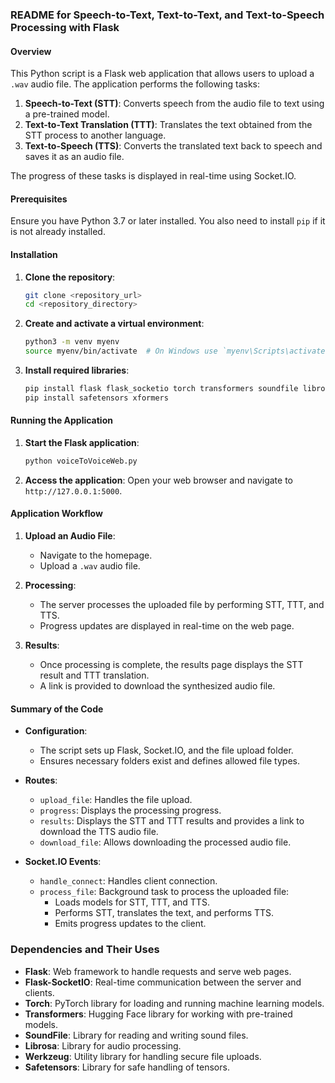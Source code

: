 ### README for Speech-to-Text, Text-to-Text, and Text-to-Speech Processing with Flask

#### Overview

This Python script is a Flask web application that allows users to upload a `.wav` audio file. The application performs the following tasks:

1. **Speech-to-Text (STT)**: Converts speech from the audio file to text using a pre-trained model.
2. **Text-to-Text Translation (TTT)**: Translates the text obtained from the STT process to another language.
3. **Text-to-Speech (TTS)**: Converts the translated text back to speech and saves it as an audio file.

The progress of these tasks is displayed in real-time using Socket.IO.

#### Prerequisites

Ensure you have Python 3.7 or later installed. You also need to install `pip` if it is not already installed.

#### Installation

1. **Clone the repository**:
   ```sh
   git clone <repository_url>
   cd <repository_directory>
   ```

2. **Create and activate a virtual environment**:
   ```sh
   python3 -m venv myenv
   source myenv/bin/activate  # On Windows use `myenv\Scripts\activate`
   ```

3. **Install required libraries**:
   ```sh
   pip install flask flask_socketio torch transformers soundfile librosa werkzeug
   pip install safetensors xformers
   ```

#### Running the Application

1. **Start the Flask application**:
   ```sh
   python voiceToVoiceWeb.py
   ```

2. **Access the application**:
   Open your web browser and navigate to `http://127.0.0.1:5000`.

#### Application Workflow

1. **Upload an Audio File**:
   - Navigate to the homepage.
   - Upload a `.wav` audio file.

2. **Processing**:
   - The server processes the uploaded file by performing STT, TTT, and TTS.
   - Progress updates are displayed in real-time on the web page.

3. **Results**:
   - Once processing is complete, the results page displays the STT result and TTT translation.
   - A link is provided to download the synthesized audio file.

#### Summary of the Code

- **Configuration**:
  - The script sets up Flask, Socket.IO, and the file upload folder.
  - Ensures necessary folders exist and defines allowed file types.

- **Routes**:
  - `upload_file`: Handles the file upload.
  - `progress`: Displays the processing progress.
  - `results`: Displays the STT and TTT results and provides a link to download the TTS audio file.
  - `download_file`: Allows downloading the processed audio file.

- **Socket.IO Events**:
  - `handle_connect`: Handles client connection.
  - `process_file`: Background task to process the uploaded file:
    - Loads models for STT, TTT, and TTS.
    - Performs STT, translates the text, and performs TTS.
    - Emits progress updates to the client.



### Dependencies and Their Uses

- **Flask**: Web framework to handle requests and serve web pages.
- **Flask-SocketIO**: Real-time communication between the server and clients.
- **Torch**: PyTorch library for loading and running machine learning models.
- **Transformers**: Hugging Face library for working with pre-trained models.
- **SoundFile**: Library for reading and writing sound files.
- **Librosa**: Library for audio processing.
- **Werkzeug**: Utility library for handling secure file uploads.
- **Safetensors**: Library for safe handling of tensors.

